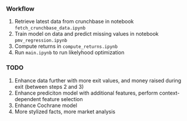 ### Workflow

1) Retrieve latest data from crunchbase in notebook `fetch_crunchbase_data.ipynb`
2) Train model on data and predict missing values in notebook `pmv_regression.ipynb`
3) Compute returns in `compute_returns.ipynb`
4) Run `main.ipynb` to run likelyhood optimization


### TODO
1) Enhance data further with more exit values, and money raised during exit (between steps 2 and 3)
2) Enhance prediciton model with additional features, perform context-dependent feature selection
3) Enhance Cochrane model
4) More stylized facts, more market analysis